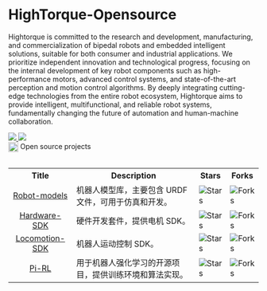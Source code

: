 # HighTorque-Opensource

Hightorque is committed to the research and development, manufacturing, and commercialization of bipedal robots and embedded intelligent solutions, suitable for both consumer and industrial applications. We prioritize independent innovation and technological progress, focusing on the internal development of key robot components such as high-performance motors, advanced control systems, and state-of-the-art perception and motion control algorithms. By deeply integrating cutting-edge technologies from the entire robot ecosystem, Hightorque aims to provide intelligent, multifunctional, and reliable robot systems, fundamentally changing the future of automation and human-machine collaboration.

<a href="https://github.com/HighTorque-Robotics">
<img src="https://badges.strrl.dev/years/HighTorque-Robotics?style=flat-square&logo=github">
</a>
<a href="https://github.com/HighTorque-Robotics?tab=repositories">
<img src="https://badges.strrl.dev/repos/HighTorque-Robotics?style=flat-square&logo=github">
</a>


<table><tbody>

<div>
    <img src="https://149753425.v2.pressablecdn.com/wp-content/uploads/2009/06/osi_symbol_100X100_0.png" width="20" height="20" style="display:inline-block; vertical-align:top;">
    <span style="display:inline-block; vertical-align:top;">Open source projects</span> 
</div>

<!-- <tr><td colspan="1" rowspan="4"> -->

<table class="table table-striped table-bordered table-vcenter"/>
    <tbody>
    <tr><th> Title </th> <th>Description</th> <th>Stars</th> <th>Forks</th></tr>
    <tr>
        <td align="center"><a href="https://github.com/HighTorque-Opensource/Robot-models">Robot-models</a></td>
        <td>机器人模型库，主要包含 URDF 文件，可用于仿真和开发。</td>
        <td><img alt="Stars" src="https://img.shields.io/github/stars/HighTorque-Opensource/Robot-models?style=flat-square"/></td>
        <td><img alt="Forks" src="https://img.shields.io/github/forks/HighTorque-Opensource/Robot-models?style=flat-square"/></td>
    </tr>
    <tr>
        <td align="center"><a href="https://github.com/HighTorque-Opensource/Hardware-SDK">Hardware-SDK</a></td>
        <td>硬件开发套件，提供电机 SDK。</td>
        <td><img alt="Stars" src="https://img.shields.io/github/stars/HighTorque-Opensource/Hardware-SDK?style=flat-square"/></td>
        <td><img alt="Forks" src="https://img.shields.io/github/forks/HighTorque-Opensource/Hardware-SDK?style=flat-square"/></td>
    </tr>
    <tr>
        <td align="center"><a href="https://github.com/HighTorque-Opensource/Locomotion-SDK">Locomotion-SDK</a></td>
        <td>机器人运动控制 SDK。</td>
        <td><img alt="Stars" src="https://img.shields.io/github/stars/HighTorque-Opensource/Locomotion-SDK?style=flat-square"/></td>
        <td><img alt="Forks" src="https://img.shields.io/github/forks/HighTorque-Opensource/Locomotion-SDK?style=flat-square"/></td>
    </tr>
    <tr>
        <td align="center"><a href="https://github.com/HighTorque-Opensource/Pi-RL">Pi-RL</a></td>
        <td>用于机器人强化学习的开源项目，提供训练环境和算法实现。</td>
        <td><img alt="Stars" src="https://img.shields.io/github/stars/HighTorque-Opensource/Pi-RL?style=flat-square"/></td>
        <td><img alt="Forks" src="https://img.shields.io/github/forks/HighTorque-Opensource/Pi-RL?style=flat-square"/></td>
    </tr>
    </tbody>
</table>

